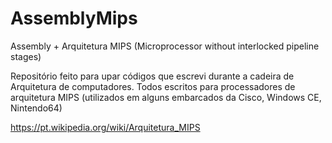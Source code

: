 # AssemblyMips
Assembly + Arquitetura MIPS (Microprocessor without interlocked pipeline stages)


   Repositório feito para upar códigos que escrevi durante a cadeira de Arquitetura de computadores. 
Todos escritos para processadores de arquitetura MIPS (utilizados em alguns embarcados da Cisco, Windows CE, Nintendo64)

https://pt.wikipedia.org/wiki/Arquitetura_MIPS
